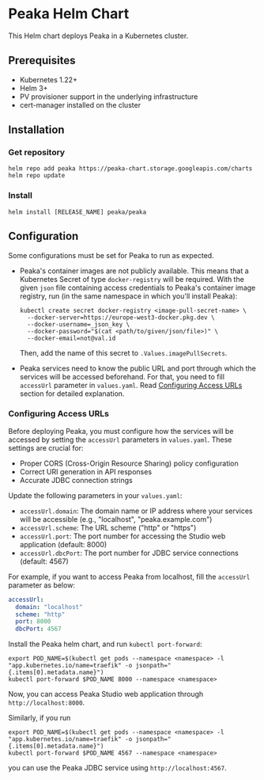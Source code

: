 # Peaka Helm Chart

This Helm chart deploys Peaka in a Kubernetes cluster.

## Prerequisites

- Kubernetes 1.22+
- Helm 3+
- PV provisioner support in the underlying infrastructure
- cert-manager installed on the cluster

## Installation
### Get repository
```shell
helm repo add peaka https://peaka-chart.storage.googleapis.com/charts
helm repo update
```

### Install
```shell
helm install [RELEASE_NAME] peaka/peaka
```

## Configuration
Some configurations must be set for Peaka to run as expected. 

- Peaka's container images are not publicly available. This means that a Kubernetes Secret of type `docker-registry`
  will be required. With the given `json` file containing access credentials to Peaka's container image registry,
  run (in the same namespace in which you'll install Peaka):
  ```shell
  kubectl create secret docker-registry <image-pull-secret-name> \
    --docker-server=https://europe-west3-docker.pkg.dev \
    --docker-username=_json_key \
    --docker-password="$(cat <path/to/given/json/file>)" \
    --docker-email=not@val.id
  ```
  Then, add the name of this secret to `.Values.imagePullSecrets`.


- Peaka services need to know the public URL and port through which the services will be accessed beforehand. For that, you
need to fill `accessUrl` parameter in `values.yaml`. Read [Configuring Access URLs](#configuring-access-urls)
section for detailed explanation.

### Configuring Access URLs
Before deploying Peaka, you must configure how the services will be accessed by setting the `accessUrl` parameters in `values.yaml`. These settings are crucial for:
- Proper CORS (Cross-Origin Resource Sharing) policy configuration
- Correct URI generation in API responses
- Accurate JDBC connection strings

Update the following parameters in your `values.yaml`:
- `accessUrl.domain`: The domain name or IP address where your services will be accessible (e.g., "localhost", "peaka.example.com")
- `accessUrl.scheme`: The URL scheme ("http" or "https")
- `accessUrl.port`: The port number for accessing the Studio web application (default: 8000)
- `accessUrl.dbcPort`: The port number for JDBC service connections (default: 4567)

For example, if you want to access Peaka from localhost, fill the `accessUrl` parameter as below:
```yaml
accessUrl:
  domain: "localhost"
  scheme: "http"
  port: 8000
  dbcPort: 4567
```
Install the Peaka helm chart, and run `kubectl port-forward`:
```shell
export POD_NAME=$(kubectl get pods --namespace <namespace> -l "app.kubernetes.io/name=traefik" -o jsonpath="{.items[0].metadata.name}")
kubectl port-forward $POD_NAME 8000 --namespace <namespace>
```
Now, you can access Peaka Studio web application through `http://localhost:8000`.  

Similarly, if you run
```shell
export POD_NAME=$(kubectl get pods --namespace <namespace> -l "app.kubernetes.io/name=traefik" -o jsonpath="{.items[0].metadata.name}")
kubectl port-forward $POD_NAME 4567 --namespace <namespace>
```
you can use the Peaka JDBC service using `http://localhost:4567`.
